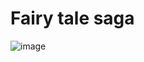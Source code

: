# Fairy tale saga

![image](https://github.com/zhuravlevma/saga-patterns/assets/44276887/54a65bef-6b41-4618-90fe-05a5eec9bc30)

